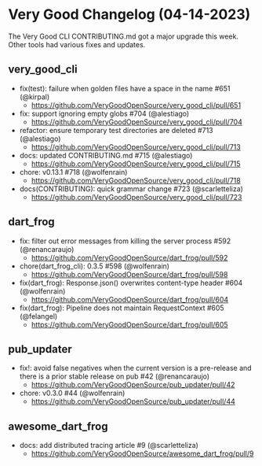 # Very Good Changelog (04-14-2023)

The Very Good CLI CONTRIBUTING.md got a major upgrade this week. Other tools had various fixes and updates.

## very_good_cli
- fix(test): failure when golden files have a space in the name #651 (@kirpal)
    - https://github.com/VeryGoodOpenSource/very_good_cli/pull/651
- fix: support ignoring empty globs #704 (@alestiago)
    - https://github.com/VeryGoodOpenSource/very_good_cli/pull/704
- refactor: ensure temporary test directories are deleted #713 (@alestiago)
    - https://github.com/VeryGoodOpenSource/very_good_cli/pull/713
- docs: updated CONTRIBUTING.md #715 (@alestiago)
    - https://github.com/VeryGoodOpenSource/very_good_cli/pull/715
- chore: v0.13.1 #718 (@wolfenrain)
    - https://github.com/VeryGoodOpenSource/very_good_cli/pull/718
- docs(CONTRIBUTING): quick grammar change #723 (@scarletteliza)
    - https://github.com/VeryGoodOpenSource/very_good_cli/pull/723

## dart_frog
- fix: filter out error messages from killing the server process #592 (@renancaraujo)
    - https://github.com/VeryGoodOpenSource/dart_frog/pull/592
- chore(dart_frog_cli): 0.3.5 #598 (@wolfenrain)
    - https://github.com/VeryGoodOpenSource/dart_frog/pull/598
- fix(dart_frog): Response.json() overwrites content-type header #604 (@wolfenrain)
    - https://github.com/VeryGoodOpenSource/dart_frog/pull/604
- fix(dart_frog): Pipeline does not maintain RequestContext #605 (@felangel)
    - https://github.com/VeryGoodOpenSource/dart_frog/pull/605

## pub_updater
- fix!: avoid false negatives when the current version is a pre-release and there is a prior stable release on pub #42 (@renancaraujo)
    - https://github.com/VeryGoodOpenSource/pub_updater/pull/42 
- chore: v0.3.0 #44 (@wolfenrain)
    - https://github.com/VeryGoodOpenSource/pub_updater/pull/44 

## awesome_dart_frog
- docs: add distributed tracing article #9 (@scarletteliza)
    - https://github.com/VeryGoodOpenSource/awesome_dart_frog/pull/9
